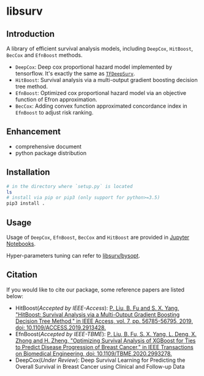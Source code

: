 # libsurv

## Introduction

A library of efficient survival analysis models, including `DeepCox`, `HitBoost`, `BecCox` and `EfnBoost` methods.

- `DeepCox`: Deep cox proportional hazard model implemented by tensorflow. It's exactly the same as [`TFDeepSurv`](https://github.com/liupei101/TFDeepSurv).
- `HitBoost`: Survival analysis via a multi-output gradient boosting decision tree method.
- `EfnBoost`: Optimized cox proportional hazard model via an objective function of Efron approximation.
- `BecCox`: Adding convex function approximated concordance index in `EfnBoost` to adjust risk ranking.

## Enhancement

- comprehensive document
- python package distribution

## Installation

```bash
# in the directory where `setup.py` is located
ls
# install via pip or pip3 (only support for python>=3.5)
pip3 install .
```

## Usage

Usage of `DeepCox`, `EfnBoost`, `BecCox` and `HitBoost` are provided in [Jupyter Notebooks](examples/).

Hyper-parameters tuning can refer to [libsurv/bysopt](bysopt/).

## Citation

If you would like to cite our package, some reference papers are listed below: 
- HitBoost(*Accepted by IEEE-Access*): [P. Liu, B. Fu and S. X. Yang, "HitBoost: Survival Analysis via a Multi-Output Gradient Boosting Decision Tree Method," in IEEE Access, vol. 7, pp. 56785-56795, 2019, doi: 10.1109/ACCESS.2019.2913428.](https://doi.org/10.1109/ACCESS.2019.2913428)
- EfnBoost(*Accepted by IEEE-TBME*): [P. Liu, B. Fu, S. X. Yang, L. Deng, X. Zhong and H. Zheng, "Optimizing Survival Analysis of XGBoost for Ties to Predict Disease Progression of Breast Cancer," in IEEE Transactions on Biomedical Engineering, doi: 10.1109/TBME.2020.2993278.](https://doi.org/10.1109/TBME.2020.2993278)
- DeepCox(*Under Review*): Deep Survival Learning for Predicting the Overall Survival in Breast Cancer using Clinical and Follow-up Data
